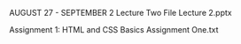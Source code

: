 AUGUST 27 - SEPTEMBER 2
 Lecture Two File
Lecture 2.pptx

 Assignment 1: HTML and CSS Basics
Assignment One.txt
